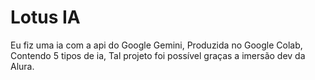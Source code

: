  # Lotus IA
Eu fiz uma ia com a api do Google Gemini, Produzida no Google Colab, Contendo 5 tipos de ia, Tal projeto foi possível graças a imersão dev da Alura.
